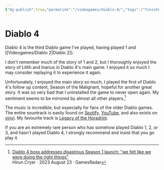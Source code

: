 ```yaml
---
{"dg-publish":true,"permalink":"/videogames/diablo-4/","tags":["finished"],"updated":"2025-08-20T18:40:53.858-07:00"}
---
```




# Diablo 4

Diablo 4 is the third Diablo game I've played, having played 1 and [[Videogames/Diablo 2\|Diablo 2]].

I don't remember much of the story of 1 and 2, but I thoroughly enjoyed the story of Lilith and Inarius in Diablo 4's main game. I enjoyed it so much I may consider replaying it to experience it again.

Unfortunately, I enjoyed the main story so much, I played the first of Diablo 4's follow up content, Season of the Malignant, hopeful for another great story. It was so very bad that I uninstalled the game to never open again. My sentiment seems to be mirrored by almost all other players.[^1]

The music is incredible, but especially for fans of the older Diablo games. The entire sountrack is easily found on [Spotify](https://open.spotify.com/album/1of5HM6vfUTO8ecBEmxLxd), [YouTube](https://www.youtube.com/watch?v=zeSHN5p-ZOQ), and also exists on [vinyl](https://www.amazon.com/Diablo-Original-Soundtrack-Ryan-Amon/dp/B0DKPDNJ3H). My favourite track is [Legacy of the Horadrim](https://downloads.khinsider.com/game-soundtracks/album/diablo-4-original-soundtrack-2023/46.%2520Legacy%2520of%2520the%2520Horadrim.mp3).

If you are an extremely rare person who has somehow played Diablo 1, 2, or 3, and hasn't played Diablo 4, I strongly recommend and insist that you go play it.

[^1]: [Diablo 4 boss addresses disastrous Season 1 launch: "we felt like we were doing the right things"](https://www.gamesradar.com/diablo-4-boss-addresses-disastrous-season-1-launch-we-felt-like-we-were-doing-the-right-things/)<br /> Hirun Cryer ‧ 2023 August 23 ‧ GamesRadar